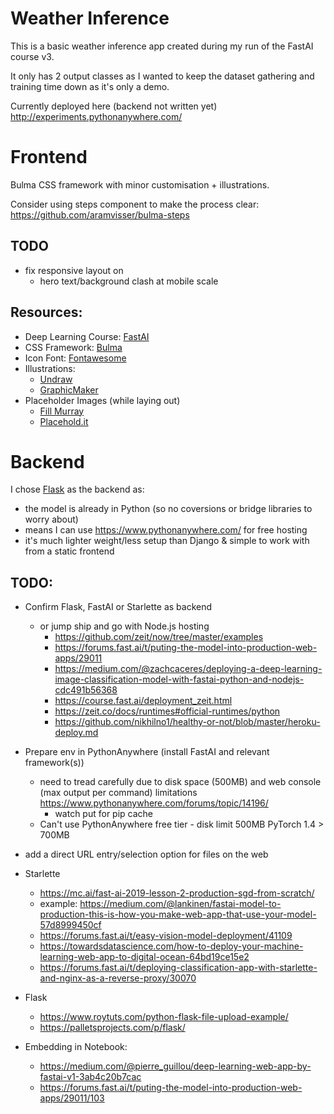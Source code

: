 # Weather Inference

This is a basic weather inference app created during my run of the FastAI course v3.

It only has 2 output classes as I wanted to keep the dataset gathering and training time down as it's only a demo.

Currently deployed here (backend not written yet) http://experiments.pythonanywhere.com/

# Frontend

Bulma CSS framework with minor customisation + illustrations.

Consider using steps component to make the process clear: https://github.com/aramvisser/bulma-steps

## TODO
* fix responsive layout on 
  * hero text/background clash at mobile scale

## Resources:

* Deep Learning Course: [FastAI](https://course.fast.ai)
* CSS Framework: [Bulma](http://bulma.io)
* Icon Font: [Fontawesome](https://fontawesome.com)
* Illustrations: 
  * [Undraw](https://undraw.co)
  * [GraphicMaker](https://designs.ai/graphicmaker)
* Placeholder Images (while laying out)
  * [Fill Murray](https://www.fillmurray.com/1920/1080")
  * [Placehold.it](http://placehold.it/256x256)


# Backend

I chose [Flask](https://palletsprojects.com/p/flask/) as the backend as:
* the model is already in Python (so no coversions or bridge libraries to worry about)
* means I can use https://www.pythonanywhere.com/ for free hosting
* it's much lighter weight/less setup than Django & simple to work with from a static frontend

## TODO:
* Confirm Flask, FastAI or Starlette as backend
  * or jump ship and go with Node.js hosting 
    * https://github.com/zeit/now/tree/master/examples
    * https://forums.fast.ai/t/puting-the-model-into-production-web-apps/29011
    * https://medium.com/@zachcaceres/deploying-a-deep-learning-image-classification-model-with-fastai-python-and-nodejs-cdc491b56368
    * https://course.fast.ai/deployment_zeit.html
    * https://zeit.co/docs/runtimes#official-runtimes/python
    * https://github.com/nikhilno1/healthy-or-not/blob/master/heroku-deploy.md
* Prepare env in PythonAnywhere (install FastAI and relevant framework(s))
  * need to tread carefully due to disk space (500MB) and web console (max output per command) limitations https://www.pythonanywhere.com/forums/topic/14196/
    * watch put for pip cache
  * Can't use PythonAnywhere free tier - disk limit 500MB PyTorch 1.4 > 700MB
* add a direct URL entry/selection option for files on the web
* Starlette 
  * https://mc.ai/fast-ai-2019-lesson-2-production-sgd-from-scratch/
  * example: https://medium.com/@lankinen/fastai-model-to-production-this-is-how-you-make-web-app-that-use-your-model-57d8999450cf
  * https://forums.fast.ai/t/easy-vision-model-deployment/41109
  * https://towardsdatascience.com/how-to-deploy-your-machine-learning-web-app-to-digital-ocean-64bd19ce15e2
  * https://forums.fast.ai/t/deploying-classification-app-with-starlette-and-nginx-as-a-reverse-proxy/30070
* Flask
  * https://www.roytuts.com/python-flask-file-upload-example/
  * https://palletsprojects.com/p/flask/

* Embedding in Notebook:
  * https://medium.com/@pierre_guillou/deep-learning-web-app-by-fastai-v1-3ab4c20b7cac
  * https://forums.fast.ai/t/puting-the-model-into-production-web-apps/29011/103